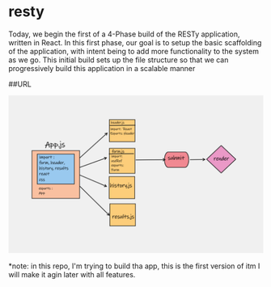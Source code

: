 # resty
Today, we begin the first of a 4-Phase build of the RESTy application, written in React. In this first phase, our goal is to setup the basic scaffolding of the application, with intent being to add more functionality to the system as we go. This initial build sets up the file structure so that we can progressively build this application in a scalable manner


##URL

![url](assets/lab27.png)

*note: 
in this repo, I'm trying to build tha app, this is the first version of itm I will make it agin later with all features.